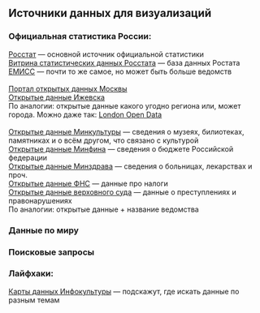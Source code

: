 ## Источники данных для визуализаций

### Официальная статистика России:
[Росстат](https://rosstat.gov.ru/) — основной источник официальной статистики <br>
[Витрина статистических данных Росстата](https://showdata.gks.ru/finder/) — база данных Ростата <br>
[ЕМИСС](https://www.fedstat.ru/) — почти то же самое, но может быть больше ведомств<br>
<br>
[Портал открытых данных Москвы](https://data.mos.ru/)<br>
[Открытые данные Ижевска](https://www.izh.ru/i/opendata-list)<br>
По аналогии: открытые данные какого угодно региона или, может города. Можно даже так: [London Open Data](https://www.google.com/search?newwindow=1&safe=active&rlz=1C5CHFA_enRU851RU851&sxsrf=ALeKk03cGdkOK5AQeebMs9fVfjMPRvjG5w%3A1606479312228&ei=0O3AX6KvDcHmrgTypLTIDw&q=london+open+data&oq=london+open+data&gs_lcp=CgZwc3ktYWIQAzIGCAAQBxAeMgcIABAUEIcCMgYIABAHEB4yBggAEAcQHjIGCAAQBxAeMgYIABAHEB4yBggAEAcQHjIGCAAQBRAeMgYIABAIEB4yBggAEAgQHjoGCCMQJxATOggIABAHEB4QEzoKCAAQBxAKEB4QEzoECAAQDToICAAQDRAFEB46CAgAEAgQDRAeOggIABAIEAcQHjoKCAAQBxAFEB4QEzoKCAAQCBAHEB4QE1DtXFiZaWD-bWgCcAB4AIABmQGIAf8JkgEDMS45mAEAoAEBqgEHZ3dzLXdpesABAQ&sclient=psy-ab&ved=0ahUKEwii1_nl2aLtAhVBs4sKHXISDfkQ4dUDCA0&uact=5)<br>
<br>
[Открытые данные Минкультуры](https://opendata.mkrf.ru/opendata) — сведения о музеях, билиотеках, памятниках и о всём другом, что связано с культурой<br>
[Открытые данные Минфина](https://minfin.gov.ru/opendata/) — сведения о бюджете Российской федерации<br>
[Открытые данные Минздрава](https://minzdrav.gov.ru/opendata) — сведения о больницах, лекарствах и проч.<br>
[Открытые данные ФНС](https://www.nalog.ru/opendata/) — данные про налоги<br>
[Открытые данные верховного суда](http://www.cdep.ru/index.php?id=79) — данные о преступлениях и правонарушениях<br>
По аналогии: открытые данные + название ведомства

### Данные по миру

### Поисковые запросы


### Лайфхаки:
[Карты данных Инфокультуры](https://www.infoculture.ru/2018/12/10/datamaps/) — подскажут, где искать данные по разным темам

